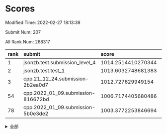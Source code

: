 # Scores

Modified Time: 2022-02-27 18:13:39

Submit Num: 207

All Rank Num: 268317

| rank |               submit               |       score        |       sigma        | pk_num |
| :--- | :--------------------------------- | :----------------- | :----------------- | :----- |
| 1    | jsonzb.test.submission_level_4     | 1014.2514410270344 | 0.8341111614426971 | 5184   |
| 2    | jsonzb.test.test_1                 | 1013.6032748681383 | 0.8047485731219669 | 5187   |
| 3    | cpp.21_12_24.submission-2b2ea0d7   | 1012.727629949154  | 0.8110981721635518 | 5186   |
| 54   | cpp.2022_01_09.submission-816672bd | 1006.7174405680486 | 0.722728922636076  | 5182   |
| 78   | cpp.2022_01_09.submission-5b0e3de2 | 1003.3772253846694 | 0.7201267686080586 | 5184   |


<details>
<summary>全部</summary>

| rank |                 submit                 |       score        |       sigma        | pk_num |
| :--- | :------------------------------------- | :----------------- | :----------------- | :----- |
| 1    | jsonzb.test.submission_level_4         | 1014.2514410270344 | 0.8341111614426971 | 5184   |
| 2    | jsonzb.test.test_1                     | 1013.6032748681383 | 0.8047485731219669 | 5187   |
| 3    | cpp.21_12_24.submission-2b2ea0d7       | 1012.727629949154  | 0.8110981721635518 | 5186   |
| 4    | gobigger.level_3.submission_level_3_38 | 1012.5516863600402 | 0.7680873045596397 | 5182   |
| 5    | gobigger.level_3.submission_level_3_19 | 1011.4311868430259 | 0.7685102691044953 | 5188   |
| 6    | gobigger.level_3.submission_level_3_5  | 1011.3954681164251 | 0.7872819837785948 | 5182   |
| 7    | gobigger.level_3.submission_level_3_34 | 1011.2115450495073 | 0.7435816136295667 | 5184   |
| 8    | gobigger.level_3.submission_level_3_42 | 1011.1240379318526 | 0.7403205150009944 | 5186   |
| 9    | gobigger.level_3.submission_level_3_46 | 1010.9295671413138 | 0.7584956220895844 | 5181   |
| 10   | gobigger.level_3.submission_level_3_44 | 1010.8152193895974 | 0.7808764361192405 | 5191   |
| 11   | gobigger.level_3.submission_level_3_31 | 1010.637712694825  | 0.7470307487799491 | 5188   |
| 12   | gobigger.level_3.submission_level_3_22 | 1010.6180884498048 | 0.7634574377801873 | 5184   |
| 13   | gobigger.level_3.submission_level_3_12 | 1010.484405785102  | 0.7536392979037955 | 5185   |
| 14   | gobigger.level_3.submission_level_3_25 | 1010.4800427529856 | 0.7726318162631578 | 5185   |
| 15   | gobigger.level_3.submission_level_3_32 | 1010.4059636189598 | 0.7692870674471755 | 5183   |
| 16   | gobigger.level_3.submission_level_3_35 | 1010.2945020586423 | 0.7677635640962562 | 5185   |
| 17   | gobigger.level_3.submission_level_3_41 | 1010.2283266082484 | 0.7626456085842565 | 5180   |
| 18   | gobigger.level_3.submission_level_3_9  | 1010.197998707912  | 0.7554128783558585 | 5189   |
| 19   | gobigger.level_3.submission_level_3_40 | 1010.1862743463862 | 0.7718423216964264 | 5187   |
| 20   | gobigger.level_3.submission_level_3_36 | 1010.1806086153372 | 0.7560384919348396 | 5183   |
| 21   | gobigger.level_3.submission_level_3_10 | 1010.1288047053913 | 0.7487585847910581 | 5185   |
| 22   | gobigger.level_3.submission_level_3_24 | 1010.1282947592725 | 0.7472597331212228 | 5186   |
| 23   | gobigger.level_3.submission_level_3_15 | 1010.1265603485533 | 0.76217938761664   | 5191   |
| 24   | gobigger.level_3.submission_level_3_37 | 1010.1026135899391 | 0.7445453349063154 | 5185   |
| 25   | gobigger.level_3.submission_level_3_3  | 1010.0629790048018 | 0.7624168079991943 | 5184   |
| 26   | gobigger.level_3.submission_level_3_47 | 1010.0549282369747 | 0.7633842152704919 | 5187   |
| 27   | gobigger.level_3.submission_level_3_45 | 1009.9857347332407 | 0.7516551815569624 | 5186   |
| 28   | gobigger.level_3.submission_level_3_28 | 1009.9308903488252 | 0.7669625322408808 | 5178   |
| 29   | gobigger.level_3.submission_level_3_23 | 1009.9248188856743 | 0.7578673407232028 | 5182   |
| 30   | gobigger.level_3.submission_level_3_18 | 1009.9018497238771 | 0.7650719737792429 | 5183   |
| 31   | gobigger.level_3.submission_level_3_1  | 1009.8825471910048 | 0.753533742555701  | 5186   |
| 32   | gobigger.level_3.submission_level_3_7  | 1009.853401455018  | 0.7347936200666774 | 5181   |
| 33   | gobigger.level_3.submission_level_3_4  | 1009.7947644724816 | 0.7630024650836283 | 5183   |
| 34   | gobigger.level_3.submission_level_3_26 | 1009.764654919606  | 0.7531745534543566 | 5188   |
| 35   | gobigger.level_3.submission_level_3_33 | 1009.6932847087911 | 0.7671618842260207 | 5183   |
| 36   | gobigger.level_3.submission_level_3_8  | 1009.6773517308075 | 0.7637536730381986 | 5186   |
| 37   | gobigger.level_3.submission_level_3_16 | 1009.6502579974905 | 0.7573688411546079 | 5182   |
| 38   | gobigger.level_3.submission_level_3_48 | 1009.6233175109413 | 0.7442172942829973 | 5186   |
| 39   | gobigger.level_3.submission_level_3_39 | 1009.5822976172607 | 0.7509448131834322 | 5184   |
| 40   | gobigger.level_3.submission_level_3_27 | 1009.5792605828116 | 0.7636051297243748 | 5186   |
| 41   | gobigger.level_3.submission_level_3_11 | 1009.4567869803448 | 0.7365920821997834 | 5190   |
| 42   | gobigger.level_3.submission_level_3_14 | 1009.4075028747383 | 0.7390376885933968 | 5190   |
| 43   | gobigger.level_3.submission_level_3_21 | 1009.3878158279311 | 0.7665888837980567 | 5187   |
| 44   | gobigger.level_3.submission_level_3_17 | 1009.3658570423156 | 0.7281332218289654 | 5188   |
| 45   | gobigger.level_3.submission_level_3_30 | 1009.3366771230658 | 0.7479353102610473 | 5182   |
| 46   | gobigger.level_3.submission_level_3_20 | 1009.3334813522023 | 0.7435679489332049 | 5184   |
| 47   | gobigger.level_3.submission_level_3_13 | 1009.1756744124382 | 0.7458914426377816 | 5181   |
| 48   | gobigger.level_3.submission_level_3_6  | 1009.0626543299559 | 0.7680211042026186 | 5188   |
| 49   | gobigger.level_3.submission_level_3_2  | 1008.914791051064  | 0.7382103131045269 | 5186   |
| 50   | gobigger.level_3.submission_level_3_43 | 1008.8761832391045 | 0.7188264742285927 | 5183   |
| 51   | gobigger.level_3.submission_level_3_29 | 1008.6322729569014 | 0.7666761024633258 | 5182   |
| 52   | gobigger.level_3.submission_level_3_49 | 1008.4984898195061 | 0.7353215722674209 | 5189   |
| 53   | gobigger.level_3.submission_level_3_0  | 1008.3072770279002 | 0.7465610819072015 | 5179   |
| 54   | cpp.2022_01_09.submission-816672bd     | 1006.7174405680486 | 0.722728922636076  | 5182   |
| 55   | gobigger.level_1.submission_level_1_1  | 1004.5023078469894 | 0.7193923008694869 | 5182   |
| 56   | gobigger.level_1.submission_level_1_32 | 1004.4565496402038 | 0.723388827014783  | 5182   |
| 57   | gobigger.level_1.submission_level_1_11 | 1004.4397344304807 | 0.7190953266402716 | 5186   |
| 58   | gobigger.level_1.submission_level_1_42 | 1004.438998972929  | 0.7264748939462334 | 5180   |
| 59   | gobigger.level_1.submission_level_1_49 | 1004.3396746833137 | 0.7263363772274606 | 5189   |
| 60   | gobigger.level_1.submission_level_1_38 | 1004.2865476852567 | 0.7127318947247333 | 5183   |
| 61   | gobigger.level_1.submission_level_1_41 | 1004.1598304361016 | 0.709952173780356  | 5186   |
| 62   | gobigger.level_1.submission_level_1_46 | 1004.1237507794267 | 0.722752889630006  | 5183   |
| 63   | gobigger.level_1.submission_level_1_37 | 1004.0961203041311 | 0.7158312832302434 | 5186   |
| 64   | gobigger.level_1.submission_level_1_19 | 1004.0698282996049 | 0.7151861627646292 | 5184   |
| 65   | gobigger.level_1.submission_level_1_39 | 1004.047868194594  | 0.7240804610758653 | 5185   |
| 66   | gobigger.level_1.submission_level_1_47 | 1004.0425873609742 | 0.7187759184177052 | 5183   |
| 67   | gobigger.level_1.submission_level_1_17 | 1004.0002351398253 | 0.7197087060846578 | 5190   |
| 68   | gobigger.level_1.submission_level_1_7  | 1003.8458245350574 | 0.7114102965772088 | 5186   |
| 69   | gobigger.level_1.submission_level_1_15 | 1003.8364773828658 | 0.722038433578135  | 5191   |
| 70   | gobigger.level_1.submission_level_1_24 | 1003.812816907112  | 0.7185889599639208 | 5190   |
| 71   | gobigger.level_1.submission_level_1_34 | 1003.79318469936   | 0.7291165419153027 | 5188   |
| 72   | gobigger.level_1.submission_level_1_13 | 1003.7583862137668 | 0.7176409865834267 | 5187   |
| 73   | gobigger.level_1.submission_level_1_29 | 1003.7324506963597 | 0.7219374208895228 | 5180   |
| 74   | gobigger.level_1.submission_level_1_40 | 1003.693588964274  | 0.7188021362272189 | 5186   |
| 75   | gobigger.level_1.submission_level_1_48 | 1003.6114538877677 | 0.7164148072465593 | 5183   |
| 76   | gobigger.level_1.submission_level_1_14 | 1003.463174981837  | 0.7171511888120561 | 5190   |
| 77   | gobigger.level_1.submission_level_1_9  | 1003.4286293871858 | 0.7214395150366121 | 5183   |
| 78   | cpp.2022_01_09.submission-5b0e3de2     | 1003.3772253846694 | 0.7201267686080586 | 5184   |
| 79   | gobigger.level_1.submission_level_1_25 | 1003.3045254561392 | 0.706336119525806  | 5189   |
| 80   | gobigger.level_1.submission_level_1_27 | 1003.2857079427247 | 0.7275753758845974 | 5186   |
| 81   | gobigger.level_1.submission_level_1_20 | 1003.2755085182807 | 0.7066891925311406 | 5187   |
| 82   | gobigger.level_1.submission_level_1_31 | 1003.2295772646679 | 0.7096882965356062 | 5188   |
| 83   | gobigger.level_1.submission_level_1_28 | 1003.1723255546949 | 0.7135734494860106 | 5179   |
| 84   | gobigger.level_1.submission_level_1_43 | 1003.1052198117334 | 0.7201930566130981 | 5189   |
| 85   | gobigger.level_1.submission_level_1_2  | 1003.0742372681908 | 0.7374761322038796 | 5185   |
| 86   | gobigger.level_1.submission_level_1_33 | 1003.041985950578  | 0.7189182459653753 | 5188   |
| 87   | gobigger.level_1.submission_level_1_26 | 1003.0000264560277 | 0.7023207947657812 | 5178   |
| 88   | gobigger.level_1.submission_level_1_36 | 1002.9831043474143 | 0.7140913184736057 | 5185   |
| 89   | gobigger.level_1.submission_level_1_8  | 1002.9395493238561 | 0.7143910811770812 | 5188   |
| 90   | gobigger.level_1.submission_level_1_22 | 1002.855415800741  | 0.718327905405179  | 5182   |
| 91   | gobigger.level_1.submission_level_1_21 | 1002.8299015273634 | 0.7089464997161019 | 5186   |
| 92   | gobigger.level_1.submission_level_1_10 | 1002.8182289260208 | 0.7253109699055221 | 5186   |
| 93   | gobigger.level_1.submission_level_1_5  | 1002.7941373592898 | 0.7071613665998041 | 5187   |
| 94   | gobigger.level_1.submission_level_1_45 | 1002.7700599071484 | 0.7172405637289254 | 5188   |
| 95   | gobigger.level_1.submission_level_1_30 | 1002.7268166347072 | 0.7209919937382341 | 5185   |
| 96   | gobigger.level_1.submission_level_1_35 | 1002.7096247079818 | 0.7273644567221691 | 5183   |
| 97   | gobigger.level_1.submission_level_1_0  | 1002.7067879607864 | 0.7223665212778267 | 5187   |
| 98   | gobigger.level_1.submission_level_1_4  | 1002.6959953820351 | 0.7099862078913127 | 5184   |
| 99   | gobigger.level_1.submission_level_1_16 | 1002.6914967056251 | 0.719515387867442  | 5188   |
| 100  | gobigger.level_1.submission_level_1_12 | 1002.6790529117219 | 0.7157530635868659 | 5182   |
| 101  | gobigger.level_1.submission_level_1_3  | 1002.6262185647929 | 0.7094619622605638 | 5189   |
| 102  | gobigger.level_1.submission_level_1_18 | 1002.2858192772123 | 0.7220994750513321 | 5187   |
| 103  | gobigger.level_1.submission_level_1_44 | 1002.2641889817226 | 0.7175321623484809 | 5184   |
| 104  | gobigger.level_1.submission_level_1_6  | 1002.1672631387396 | 0.7174459906410904 | 5185   |
| 105  | gobigger.level_1.submission_level_1_23 | 1002.0680692509104 | 0.7155781907081026 | 5184   |
| 106  | gobigger.random.submission_random_38   | 997.0588823500134  | 0.699229798306857  | 5188   |
| 107  | gobigger.random.submission_random_12   | 997.0005550991559  | 0.712189456911297  | 5183   |
| 108  | gobigger.random.submission_random_28   | 996.9841388722218  | 0.7003174584901598 | 5187   |
| 109  | gobigger.random.submission_random_24   | 996.8144623558364  | 0.7135960224100208 | 5186   |
| 110  | gobigger.random.submission_random_4    | 996.8067936577722  | 0.7105378637601102 | 5185   |
| 111  | gobigger.random.submission_random_19   | 996.7109741678987  | 0.7068915162476895 | 5185   |
| 112  | gobigger.random.submission_random_45   | 996.7047121418249  | 0.7012096630898256 | 5184   |
| 113  | gobigger.random.submission_random_5    | 996.452279869817   | 0.7072960925254621 | 5184   |
| 114  | gobigger.random.submission_random_36   | 996.4301445010077  | 0.7094230075067031 | 5184   |
| 115  | gobigger.random.submission_random_1    | 996.4189072109882  | 0.7116077865558834 | 5181   |
| 116  | gobigger.random.submission_random_17   | 996.3801509952285  | 0.7162040260916598 | 5196   |
| 117  | gobigger.random.submission_random_2    | 996.3721397317587  | 0.7087061846993479 | 5185   |
| 118  | gobigger.random.submission_random_23   | 996.3004124278818  | 0.712754351242259  | 5181   |
| 119  | gobigger.random.submission_random_3    | 996.2842694559738  | 0.7234901363258887 | 5182   |
| 120  | gobigger.random.submission_random_20   | 996.2810379182305  | 0.7111503679661487 | 5185   |
| 121  | gobigger.random.submission_random_42   | 996.2001756839331  | 0.70527005977701   | 5186   |
| 122  | gobigger.random.submission_random_47   | 996.1964097316543  | 0.7087859823591184 | 5190   |
| 123  | gobigger.random.submission_random_48   | 996.1931309699684  | 0.708291320612094  | 5184   |
| 124  | gobigger.random.submission_random_18   | 996.1912928034521  | 0.7144896899509725 | 5192   |
| 125  | gobigger.random.submission_random_10   | 996.1742692518699  | 0.7092850309422295 | 5185   |
| 126  | gobigger.random.submission_random_32   | 996.1735659223376  | 0.7006560494618763 | 5184   |
| 127  | gobigger.random.submission_random_39   | 996.1391585333154  | 0.7105516136706436 | 5182   |
| 128  | gobigger.random.submission_random_43   | 996.1025983842653  | 0.707315460794683  | 5185   |
| 129  | gobigger.random.submission_random_30   | 996.072393029531   | 0.717583095429075  | 5180   |
| 130  | gobigger.random.submission_random_46   | 996.0608480460133  | 0.7100264701605543 | 5183   |
| 131  | gobigger.random.submission_random_22   | 996.0208581881982  | 0.7156293791242184 | 5179   |
| 132  | gobigger.random.submission_random_15   | 995.9714583534317  | 0.7276023076473286 | 5184   |
| 133  | gobigger.random.submission_random_35   | 995.867965864277   | 0.721369080735791  | 5182   |
| 134  | gobigger.random.submission_random_29   | 995.8035994622186  | 0.713274897047268  | 5183   |
| 135  | gobigger.random.submission_random_41   | 995.792798392642   | 0.7144685197309162 | 5179   |
| 136  | gobigger.random.submission_random_0    | 995.7628175576704  | 0.7032007744847706 | 5182   |
| 137  | gobigger.random.submission_random_34   | 995.7622554910405  | 0.7141108467513828 | 5181   |
| 138  | gobigger.random.submission_random_13   | 995.6694237173733  | 0.7155370555077711 | 5186   |
| 139  | gobigger.random.submission_random_16   | 995.6357643542862  | 0.7049241493728489 | 5186   |
| 140  | gobigger.random.submission_random_6    | 995.5369626049903  | 0.7219817632454949 | 5190   |
| 141  | gobigger.random.submission_random_8    | 995.520811546998   | 0.7176647996104912 | 5181   |
| 142  | gobigger.random.submission_random_27   | 995.519890506109   | 0.7170934295864299 | 5184   |
| 143  | gobigger.random.submission_random_44   | 995.517119767417   | 0.7194175546975584 | 5190   |
| 144  | gobigger.random.submission_random_7    | 995.4544762184362  | 0.7067211882935811 | 5185   |
| 145  | gobigger.random.submission_random_33   | 995.4397684553973  | 0.6909411163636202 | 5186   |
| 146  | gobigger.random.submission_random_37   | 995.3902318877346  | 0.7094605008323517 | 5186   |
| 147  | gobigger.random.submission_random_14   | 995.356883352058   | 0.7224504147047778 | 5186   |
| 148  | gobigger.random.submission_random_21   | 995.3071525281167  | 0.7096080916213263 | 5182   |
| 149  | gobigger.random.submission_random_9    | 995.2541580700073  | 0.7205458156216231 | 5185   |
| 150  | gobigger.random.submission_random_49   | 995.2044116189635  | 0.7123849092969929 | 5187   |
| 151  | gobigger.random.submission_random_40   | 995.001366235837   | 0.7375156053868516 | 5189   |
| 152  | gobigger.random.submission_random_26   | 994.8988766057698  | 0.7155044551957536 | 5189   |
| 153  | gobigger.random.submission_random_11   | 994.6462642357807  | 0.7080193709996647 | 5180   |
| 154  | gobigger.random.submission_random_25   | 994.4140047767582  | 0.7142960540729649 | 5181   |
| 155  | gobigger.random.submission_random_31   | 994.2409237334003  | 0.7166546198718394 | 5187   |
| 156  | gobigger.level_2.submission_level_2_29 | 993.9621548024259  | 0.73330362338816   | 5187   |
| 157  | gobigger.level_2.submission_level_2_39 | 993.7920136412861  | 0.7606083090429542 | 5185   |
| 158  | gobigger.level_2.submission_level_2_46 | 993.746902826984   | 0.7233442231931719 | 5180   |
| 159  | gobigger.level_2.submission_level_2_4  | 993.6362504330759  | 0.7393822146760235 | 5179   |
| 160  | gobigger.level_2.submission_level_2_13 | 993.5805891205115  | 0.7381690361764358 | 5187   |
| 161  | gobigger.level_2.submission_level_2_38 | 993.5410781614369  | 0.7374818209984665 | 5184   |
| 162  | gobigger.level_2.submission_level_2_37 | 993.5332954712032  | 0.7274443577982739 | 5194   |
| 163  | gobigger.level_2.submission_level_2_15 | 993.2330354916364  | 0.7534683510455961 | 5190   |
| 164  | gobigger.level_2.submission_level_2_12 | 993.2087459521636  | 0.7357705309200849 | 5189   |
| 165  | gobigger.level_2.submission_level_2_25 | 993.2018481971779  | 0.7342407161314884 | 5185   |
| 166  | gobigger.level_2.submission_level_2_33 | 993.0678338743796  | 0.7483676710081616 | 5179   |
| 167  | gobigger.level_2.submission_level_2_34 | 992.8995480342537  | 0.7458315570169166 | 5183   |
| 168  | gobigger.level_2.submission_level_2_43 | 992.7313596150747  | 0.7336731126133776 | 5184   |
| 169  | gobigger.level_2.submission_level_2_24 | 992.7184812455948  | 0.7537412436168075 | 5185   |
| 170  | gobigger.level_2.submission_level_2_30 | 992.6626461785041  | 0.7284335415160078 | 5185   |
| 171  | gobigger.level_2.submission_level_2_27 | 992.623781454764   | 0.7435845495775287 | 5187   |
| 172  | gobigger.level_2.submission_level_2_48 | 992.5161061489158  | 0.7478661545473608 | 5186   |
| 173  | gobigger.level_2.submission_level_2_19 | 992.4263046171211  | 0.7454547371177928 | 5184   |
| 174  | gobigger.level_2.submission_level_2_32 | 992.3728453755602  | 0.7221888996352699 | 5183   |
| 175  | gobigger.level_2.submission_level_2_40 | 992.3600078254993  | 0.7336599880119232 | 5184   |
| 176  | gobigger.level_2.submission_level_2_42 | 992.2602087465706  | 0.745712304383738  | 5185   |
| 177  | gobigger.level_2.submission_level_2_17 | 992.1877938147579  | 0.7479280350718267 | 5190   |
| 178  | gobigger.level_2.submission_level_2_22 | 992.1742096035902  | 0.7387248767886855 | 5183   |
| 179  | gobigger.level_2.submission_level_2_44 | 992.1003586619757  | 0.7399699719523211 | 5185   |
| 180  | gobigger.level_2.submission_level_2_11 | 992.0832687695294  | 0.7472543873017262 | 5178   |
| 181  | gobigger.level_2.submission_level_2_28 | 991.9055892675211  | 0.7398539026691237 | 5181   |
| 182  | gobigger.level_2.submission_level_2_23 | 991.7032036486227  | 0.7575067084430127 | 5184   |
| 183  | gobigger.level_2.submission_level_2_16 | 991.6771746464528  | 0.7588349887685495 | 5187   |
| 184  | gobigger.level_2.submission_level_2_1  | 991.5840450259127  | 0.741982492195716  | 5184   |
| 185  | gobigger.level_2.submission_level_2_35 | 991.5607454007626  | 0.7499565373456691 | 5185   |
| 186  | gobigger.level_2.submission_level_2_26 | 991.559021508363   | 0.7435092992662519 | 5187   |
| 187  | gobigger.level_2.submission_level_2_14 | 991.5485063823481  | 0.758864051424489  | 5182   |
| 188  | gobigger.level_2.submission_level_2_31 | 991.4867317510723  | 0.7575022900128865 | 5180   |
| 189  | gobigger.level_2.submission_level_2_18 | 991.4787721883494  | 0.7529521007486886 | 5184   |
| 190  | gobigger.level_2.submission_level_2_0  | 991.3509735048697  | 0.7427960237222199 | 5189   |
| 191  | gobigger.level_2.submission_level_2_41 | 991.3146357597268  | 0.7679699286845773 | 5186   |
| 192  | gobigger.level_2.submission_level_2_36 | 991.1882232186487  | 0.7711878505418369 | 5182   |
| 193  | gobigger.level_2.submission_level_2_49 | 991.0612788334936  | 0.7360527551496076 | 5186   |
| 194  | gobigger.level_2.submission_level_2_8  | 991.043829231394   | 0.762792945276082  | 5185   |
| 195  | gobigger.level_2.submission_level_2_10 | 991.0106733239206  | 0.7741741362359701 | 5183   |
| 196  | gobigger.level_2.submission_level_2_5  | 990.9521544947571  | 0.7770727035630314 | 5186   |
| 197  | gobigger.level_2.submission_level_2_20 | 990.8260742182866  | 0.7537541287786533 | 5183   |
| 198  | gobigger.level_2.submission_level_2_7  | 990.7928049672421  | 0.7557650443150561 | 5184   |
| 199  | gobigger.level_2.submission_level_2_45 | 990.7902346074196  | 0.7535234720456354 | 5188   |
| 200  | gobigger.level_2.submission_level_2_47 | 990.7058781900412  | 0.7548566931898666 | 5189   |
| 201  | gobigger.level_2.submission_level_2_21 | 990.6737973489015  | 0.7421801227723398 | 5180   |
| 202  | gobigger.level_2.submission_level_2_2  | 990.5681505147639  | 0.7675535880310105 | 5175   |
| 203  | gobigger.level_2.submission_level_2_6  | 990.4576529792135  | 0.759866627465842  | 5185   |
| 204  | gobigger.level_2.submission_level_2_3  | 990.3511637375747  | 0.7724178816263069 | 5190   |
| 205  | gobigger.level_2.submission_level_2_9  | 990.283099386587   | 0.749021317603913  | 5185   |
| 206  | gobigger.none.submission_none_0        | 977.8803515873055  | 1.2976836110991654 | 5182   |
| 207  | gobigger.none.submission_none_1        | 975.2974300060015  | 1.4782526893249897 | 5182   |

</details>